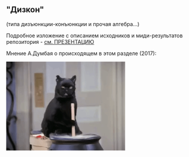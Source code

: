 ## "Дизкон"
(типа дизъюнкции-конъюнкции и прочая алгебра...)

Подробное изложение с описанием исходников и миди-результатов репозитория - [см. ПРЕЗЕНТАЦИЮ](https://github.com/FortsAndMills/MusicGeneration/blob/master/Discon/%D0%A1%D0%BE%D0%B1%D1%80%D0%B0%D0%BD%D0%B8%D0%B5%20%D1%81%D0%BE%D1%87%D0%B8%D0%BD%D0%B5%D0%BD%D0%B8%D0%B9...%20%D0%B3%D0%BC%2C%20%D0%B1%D1%83%D0%BB%D0%B5%D0%B2%D1%8B%D1%85.pdf)

Мнение А.Думбая о происходящем в этом разделе (2017):

![alt text](https://github.com/FortsAndMills/MusicGeneration/blob/master/Discon/Opinion.gif)
